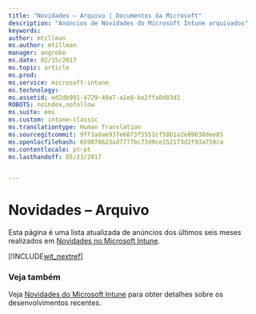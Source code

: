 ```yaml
---
title: "Novidades – Arquivo | Documentos da Microsoft"
description: "Anúncios de Novidades do Microsoft Intune arquivados"
keywords: 
author: mtillman
ms.author: mtillman
manager: angrobe
ms.date: 02/15/2017
ms.topic: article
ms.prod: 
ms.service: microsoft-intune
ms.technology: 
ms.assetid: ed2db991-4729-49a7-a1e6-be2ffa0d03d1
ROBOTS: noindex,nofollow
ms.suite: ems
ms.custom: intune-classic
ms.translationtype: Human Translation
ms.sourcegitcommit: 9ff1adae93fe6873f5551cf58b1a2e89638dee85
ms.openlocfilehash: 659078623ad7777bc73d9ce152173d2f93a759ca
ms.contentlocale: pt-pt
ms.lasthandoff: 05/23/2017


---
```

# <a name="whats-new-archive"></a>Novidades – Arquivo

Esta página é uma lista atualizada de anúncios dos últimos seis meses realizados em [Novidades no Microsoft Intune](whats-new-in-microsoft-intune.md).

[!INCLUDE[wit_nextref](../includes/whats-new-last-six-months.md)]

### <a name="see-also"></a>Veja também
Veja [Novidades do Microsoft Intune](whats-new-in-microsoft-intune.md) para obter detalhes sobre os desenvolvimentos recentes.


